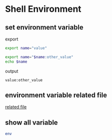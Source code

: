 # Shell Environment

## set environment variable

export

```sh
export name="value"
```

```sh
export name="$name:other_value"
echo $name
```

output

```
value:other_value
```

## environment variable related file

[related file](linux-environment-variable-related-file.md)

## show all variable

```bash
env
```

